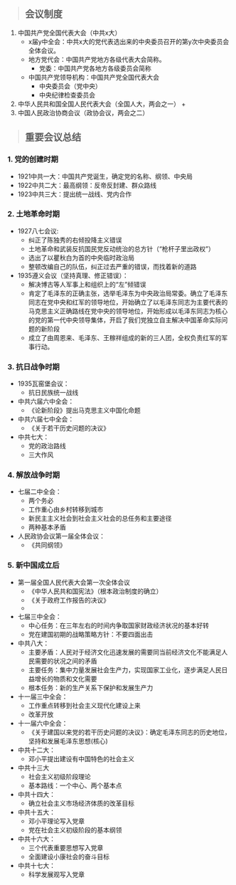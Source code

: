 > ## 会议制度
1. 中国共产党全国代表大会（中共x大）
    + x届y中全会：中共x大的党代表选出来的中央委员召开的第y次中央委员会全体会议。
    + 地方党代会：中国共产党地方各级代表大会简称。
        - 党委：中国共产党各地方各级委员会简称
    + 中国共产党领导机构：中国共产党全国代表大会
        - 中央委员会（党中央）
        - 中央纪律检查委员会
2. 中华人民共和国全国人民代表大会（全国人大，两会之一）
    + 
3. 中国人民政治协商会议（政协会议，两会之二）

> ## 重要会议总结
### 1. 党的创建时期
+ 1921中共一大：中国共产党诞生，确定党的名称、纲领、中央局
+ 1922中共二大：最高纲领：反帝反封建、群众路线
+ 1923中共三大：提出统一战线、党内合作

### 2. 土地革命时期
+ 1927八七会议:
    - 纠正了陈独秀的右倾投降主义错误
    - 土地革命和武装反抗国民党反动统治的总方针（“枪杆子里出政权”）
    - 选出了以瞿秋白为首的中央临时政治局
    - 整顿改编自己的队伍，纠正过去严重的错误，而找着新的道路
+ 1935遵义会议（坚持真理、修正错误）：
    - 解决博古等人军事上和组织上的“左”倾错误
    - 肯定了毛泽东的正确主张，选举毛泽东为中央政治局常委。确立了毛泽东同志在党中央和红军的领导地位，开始确立了以毛泽东同志为主要代表的马克思主义正确路线在党中央的领导地位，开始形成以毛泽东同志为核心的党的第一代中央领导集体，开启了我们党独立自主解决中国革命实际问题的新阶段
    - 成立了由周恩来、毛泽东、王稼祥组成的新的三人团，全权负责红军的军事行动。

### 3. 抗日战争时期
+ 1935瓦窑堡会议：
    - 抗日民族统一战线
+ 中共六届六中全会：
    - 《论新阶段》提出马克思主义中国化命题
+ 中共六届七中全会：
    - 《关于若干历史问题的决议》
+ 中共七大：
    - 党的政治路线
    - 三大作风

### 4. 解放战争时期
+ 七届二中全会：
    - 两个务必
    - 工作重心由乡村转移到城市
    - 新民主主义社会到社会主义社会的总任务和主要途径
    - 两种基本矛盾
+ 人民政协会议第一届全体会议：
    - 《共同纲领》

### 5. 新中国成立后
+ 第一届全国人民代表大会第一次全体会议
    - 《中华人民共和国宪法》（根本政治制度的确立）
    - 《关于政府工作报告的决议》
    - 
+ 七届三中全会：
    - 中心任务：在三年左右的时间内争取国家财政经济状况的基本好转
    - 党在建国初期的战略策略方针：不要四面出击
+ 中共八大：
    - 主要矛盾：人民对于经济文化迅速发展的需要同当前经济文化不能满足人民需要的状况之间的矛盾
    - 主要任务：集中力量发展社会生产力，实现国家工业化，逐步满足人民日益增长的物质和文化需要
    - 根本任务：新的生产关系下保护和发展生产力
+ 十一届三中全会：
    - 工作重点转移到社会主义现代化建设上来
    - 改革开放
+ 十一届六中全会：
    - 《关于建国以来党的若干历史问题的决议》：确定毛泽东同志的历史地位，坚持和发展毛泽东思想(核心)
+ 中共十二大：
    - 邓小平提出建设有中国特色的社会主义
+ 中共十三大
    - 社会主义初级阶段理论
    - 基本路线：一个中心、两个基本点
+ 中共十四大：
    - 确立社会主义市场经济体质的改革目标
+ 中共十五大：
    - 邓小平理论写入党章
    - 党在社会主义初级阶段的基本纲领
+ 中共十六大：
    - 三个代表重要思想写入党章
    - 全面建设小康社会的奋斗目标
+ 中共十七大：
    - 科学发展观写入党章
